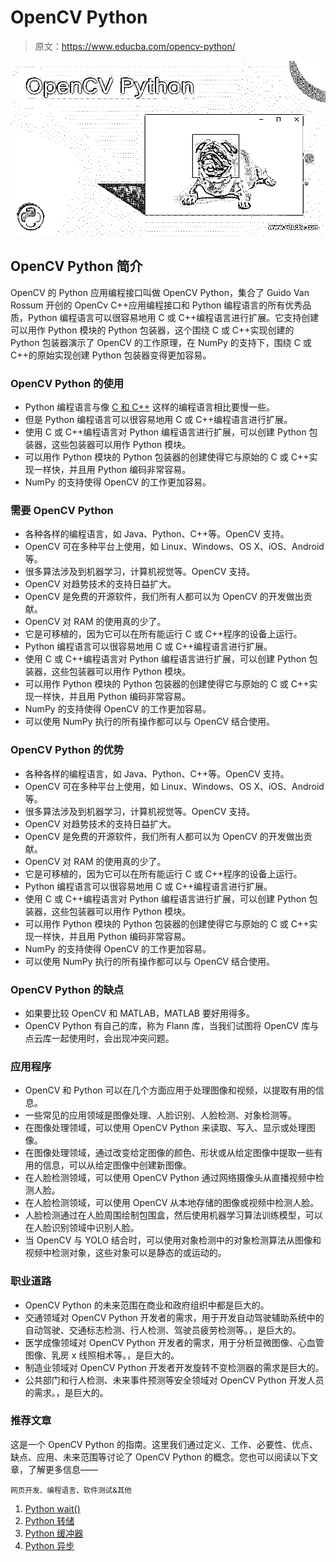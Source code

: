 # OpenCV Python

> 原文：<https://www.educba.com/opencv-python/>

![OpenCV Python](img/8b1fec0974a3bb4238a8ff876e6a3e05.png)



## OpenCV Python 简介

OpenCV 的 Python 应用编程接口叫做 OpenCV Python，集合了 Guido Van Rossum 开创的 OpenCv C++应用编程接口和 Python 编程语言的所有优秀品质，Python 编程语言可以很容易地用 C 或 C++编程语言进行扩展。它支持创建可以用作 Python 模块的 Python 包装器，这个围绕 C 或 C++实现创建的 Python 包装器演示了 OpenCV 的工作原理，在 NumPy 的支持下，围绕 C 或 C++的原始实现创建 Python 包装器变得更加容易。

### OpenCV Python 的使用

*   Python 编程语言与像 [C 和 C++](https://www.educba.com/c-vs-c-plus-plus/) 这样的编程语言相比要慢一些。
*   但是 Python 编程语言可以很容易地用 C 或 C++编程语言进行扩展。
*   使用 C 或 C++编程语言对 Python 编程语言进行扩展，可以创建 Python 包装器，这些包装器可以用作 Python 模块。
*   可以用作 Python 模块的 Python 包装器的创建使得它与原始的 C 或 C++实现一样快，并且用 Python 编码非常容易。
*   NumPy 的支持使得 OpenCV 的工作更加容易。

### 需要 OpenCV Python

*   各种各样的编程语言，如 Java、Python、C++等。OpenCV 支持。
*   OpenCV 可在多种平台上使用，如 Linux、Windows、OS X、iOS、Android 等。
*   很多算法涉及到机器学习，计算机视觉等。OpenCV 支持。
*   OpenCV 对趋势技术的支持日益扩大。
*   OpenCV 是免费的开源软件，我们所有人都可以为 OpenCV 的开发做出贡献。
*   OpenCV 对 RAM 的使用真的少了。
*   它是可移植的，因为它可以在所有能运行 C 或 C++程序的设备上运行。
*   Python 编程语言可以很容易地用 C 或 C++编程语言进行扩展。
*   使用 C 或 C++编程语言对 Python 编程语言进行扩展，可以创建 Python 包装器，这些包装器可以用作 Python 模块。
*   可以用作 Python 模块的 Python 包装器的创建使得它与原始的 C 或 C++实现一样快，并且用 Python 编码非常容易。
*   NumPy 的支持使得 OpenCV 的工作更加容易。
*   可以使用 NumPy 执行的所有操作都可以与 OpenCV 结合使用。

### OpenCV Python 的优势

*   各种各样的编程语言，如 Java、Python、C++等。OpenCV 支持。
*   OpenCV 可在多种平台上使用，如 Linux、Windows、OS X、iOS、Android 等。
*   很多算法涉及到机器学习，计算机视觉等。OpenCV 支持。
*   OpenCV 对趋势技术的支持日益扩大。
*   OpenCV 是免费的开源软件，我们所有人都可以为 OpenCV 的开发做出贡献。
*   OpenCV 对 RAM 的使用真的少了。
*   它是可移植的，因为它可以在所有能运行 C 或 C++程序的设备上运行。
*   Python 编程语言可以很容易地用 C 或 C++编程语言进行扩展。
*   使用 C 或 C++编程语言对 Python 编程语言进行扩展，可以创建 Python 包装器，这些包装器可以用作 Python 模块。
*   可以用作 Python 模块的 Python 包装器的创建使得它与原始的 C 或 C++实现一样快，并且用 Python 编码非常容易。
*   NumPy 的支持使得 OpenCV 的工作更加容易。
*   可以使用 NumPy 执行的所有操作都可以与 OpenCV 结合使用。

### OpenCV Python 的缺点

*   如果要比较 OpenCV 和 MATLAB，MATLAB 要好用得多。
*   OpenCV Python 有自己的库，称为 Flann 库，当我们试图将 OpenCV 库与点云库一起使用时，会出现冲突问题。

### 应用程序

*   OpenCV 和 Python 可以在几个方面应用于处理图像和视频，以提取有用的信息。
*   一些常见的应用领域是图像处理、人脸识别、人脸检测、对象检测等。
*   在图像处理领域，可以使用 OpenCV Python 来读取、写入、显示或处理图像。
*   在图像处理领域，通过改变给定图像的颜色、形状或从给定图像中提取一些有用的信息，可以从给定图像中创建新图像。
*   在人脸检测领域，可以使用 OpenCV Python 通过网络摄像头从直播视频中检测人脸。
*   在人脸检测领域，可以使用 OpenCV 从本地存储的图像或视频中检测人脸。
*   人脸检测通过在人脸周围绘制包围盒，然后使用机器学习算法训练模型，可以在人脸识别领域中识别人脸。
*   当 OpenCV 与 YOLO 结合时，可以使用对象检测中的对象检测算法从图像和视频中检测对象，这些对象可以是静态的或运动的。

### 职业道路

*   OpenCV Python 的未来范围在商业和政府组织中都是巨大的。
*   交通领域对 OpenCV Python 开发者的需求，用于开发自动驾驶辅助系统中的自动驾驶、交通标志检测、行人检测、驾驶员疲劳检测等。，是巨大的。
*   医学成像领域对 OpenCV Python 开发者的需求，用于分析显微图像、心血管图像、乳房 x 线照相术等。，是巨大的。
*   制造业领域对 OpenCV Python 开发者开发旋转不变检测器的需求是巨大的。
*   公共部门和行人检测、未来事件预测等安全领域对 OpenCV Python 开发人员的需求。，是巨大的。

### 推荐文章

这是一个 OpenCV Python 的指南。这里我们通过定义、工作、必要性、优点、缺点、应用、未来范围等讨论了 OpenCV Python 的概念。您也可以阅读以下文章，了解更多信息——

<small>网页开发、编程语言、软件测试&其他</small>

1.  [Python wait()](https://www.educba.com/python-wait/)
2.  [Python 转储](https://www.educba.com/python-dump/)
3.  [Python 缓冲器](https://www.educba.com/python-bufferedreader/)
4.  [Python 异步](https://www.educba.com/python-async/)





